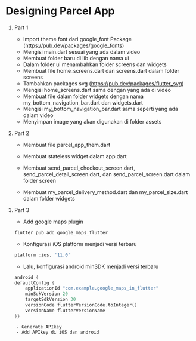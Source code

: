 # Designing Parcel App

 1. Part 1
    - Import theme font dari google_font Package (https://pub.dev/packages/google_fonts)
    - Mengisi main.dart sesuai yang ada dalam video
    - Membuat folder baru di lib dengan nama ui
    - Dalam folder ui menambahkan folder screens dan widgets
    - Membuat file home_screens.dart dan screens.dart dalam folder screens
    - Tambahkan packages svg (https://pub.dev/packages/flutter_svg)
    - Mengisi home_screens.dart sama dengan yang ada di video
    - Membuat file dalam folder widgets dengan nama my_bottom_navigation_bar.dart dan widgets.dart
    - Mengisi my_bottom_navigation_bar.dart sama seperti yang ada dalam video
    - Menyimpan image yang akan digunakan di folder assets

2. Part 2
    - Membuat file parcel_app_them.dart
    - Membuat stateless widget dalam app.dart
    - Membuat send_parcel_checkout_screen.dart, send_parcel_detail_screen.dart, dan send_parcel_screen.dart dalam folder screen
    
    - Membuat my_parcel_delivery_method.dart dan my_parcel_size.dart dalam folder widgets

3. Part 3
    - Add google maps plugin 
    ```dart
    flutter pub add google_maps_flutter
    ```
    - Konfigurasi iOS platform menjadi versi terbaru
    ```dart
    platform :ios, '11.0'
    ```
    - Lalu, konfigurasi android minSDK menjadi versi terbaru
    ```dart
    android {
    defaultConfig {
        applicationId "com.example.google_maps_in_flutter"
        minSdkVersion 20                     
        targetSdkVersion 30
        versionCode flutterVersionCode.toInteger()
        versionName flutterVersionName
    }}
```
    - Generate APIkey
    - Add APIkey di iOS dan android
